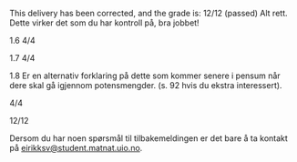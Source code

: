 This delivery has been corrected, and the grade is: 12/12 (passed)
Alt rett. Dette virker det som du har kontroll på, bra jobbet!

1.6
4/4

1.7
4/4

1.8
Er en alternativ forklaring på dette som kommer senere i pensum når dere skal gå igjennom potensmengder. (s. 92 hvis du ekstra interessert).

4/4

12/12

Dersom du har noen spørsmål til tilbakemeldingen er det bare å ta kontakt på eirikksv@student.matnat.uio.no.